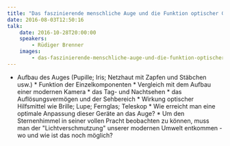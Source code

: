 ```yaml
---
title: "Das faszinierende menschliche Auge und die Funktion optischer Geräte / Hilfsmittel"
date: 2016-08-03T12:50:16
talk:
    date: 2016-10-28T20:00:00
    speakers:
        - Rüdiger Brenner
    images:
        - das-faszinierende-menschliche-auge-und-die-funktion-optischer-geraete-hilfsmittel-title.jpg
---
```

  * Aufbau des Auges (Pupille; Iris; Netzhaut mit Zapfen und Stäbchen usw.)   * Funktion der Einzelkomponenten   * Vergleich mit dem Aufbau einer modernen Kamera   * das Tag- und Nachtsehen   * das Auflösungsvermögen und der Sehbereich   * Wirkung optischer Hilfsmittel wie Brille; Lupe; Fernglas; Teleskop   * Wie erreicht man eine optimale Anpassung dieser Geräte an das Auge?   * Um den Sternenhimmel in seiner vollen Pracht beobachten zu können, muss man der "Lichtverschmutzung" unserer modernen Umwelt entkommen - wo und wie ist das noch möglich?

